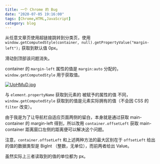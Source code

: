```yaml
---
title: 一个 Chrome 的 Bug
date: "2020-07-05 19:16:00"
tags: [Chrome,HTML,JavaScript]
category: blog
---
```

从任意文章页使用超链接跳转到分类页，使用 `window.getComputedStyle(container, null).getPropertyValue("margin-left");` 获取到默认值 0px。

滑动到顶部该问题消失。

container 的 `margin-left` 属性的值是 `margin:auto` 分配的，`window.getComputedStyle` 用于获取值。

<!-- more -->

[![UpHMuD.jpg](https://s1.ax1x.com/2020/07/05/UpHMuD.jpg)](https://imgchr.com/i/UpHMuD)

与 `element.propertyName` 获取到元素的 被赋予的属性的值 不同， `window.getComputedStyle`  获取到的值是元素实际拥有的值（不会因 CSS 的 `filter` 改变）。

由于我是为了让导航栏自适应页面两侧的留白，本身就是通过获取 main-container 的 margin-left 得到，所以改用 `container.offsetLeft` 获取 main-container 距离窗口左侧的距离便可以解决这个问题。

注意，`container.offsetLeft` 和上述两种方法的最大区别在于 `offsetLeft` 给出的值的数据类型是 BigInt （整数，无单位），而前两者给出 Value。

虽然实际上三者读取到的值的单位都为 px。